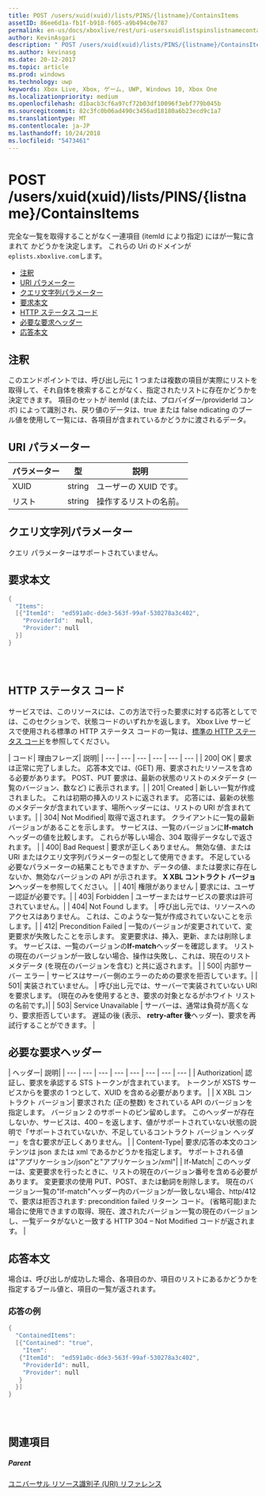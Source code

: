 ```yaml
---
title: POST /users/xuid(xuid)/lists/PINS/{listname}/ContainsItems
assetID: 86ee6d1a-fb1f-b918-f605-a9b494c0e787
permalink: en-us/docs/xboxlive/rest/uri-usersxuidlistspinslistnamecontainsitemspost.html
author: KevinAsgari
description: " POST /users/xuid(xuid)/lists/PINS/{listname}/ContainsItems"
ms.author: kevinasg
ms.date: 20-12-2017
ms.topic: article
ms.prod: windows
ms.technology: uwp
keywords: Xbox Live, Xbox, ゲーム, UWP, Windows 10, Xbox One
ms.localizationpriority: medium
ms.openlocfilehash: d1bacb3cf6a97cf72b03df10096f3ebf779b045b
ms.sourcegitcommit: 82c3fc0b06ad490c3456ad18180a6b23ecd9c1a7
ms.translationtype: MT
ms.contentlocale: ja-JP
ms.lasthandoff: 10/24/2018
ms.locfileid: "5473461"
---
```

# <a name="post-usersxuidxuidlistspinslistnamecontainsitems"></a>POST /users/xuid(xuid)/lists/PINS/{listname}/ContainsItems
完全な一覧を取得することがなく一連項目 (itemId により指定) にはが一覧に含まれて かどうかを決定します。 これらの Uri のドメインが`eplists.xboxlive.com`します。
 
  * [注釈](#ID4EV)
  * [URI パラメーター](#ID4EAB)
  * [クエリ文字列パラメーター](#ID4EJC)
  * [要求本文](#ID4EUC)
  * [HTTP ステータス コード](#ID4E6C)
  * [必要な要求ヘッダー](#ID4EVAAC)
  * [応答本文](#ID4ELCAC)
 
<a id="ID4EV"></a>

 
## <a name="remarks"></a>注釈 
 
このエンドポイントでは、呼び出し元に 1 つまたは複数の項目が実際にリストを取得して、それ自体を検索することがなく、指定されたリストに存在かどうかを決定できます。 項目のセットが itemId (または、プロバイダー/providerId コンボ) によって識別され、戻り値のデータは、true または false ndicating のブール値を使用して一覧には、各項目が含まれているかどうかに渡されるデータ。 
  
<a id="ID4EAB"></a>

 
## <a name="uri-parameters"></a>URI パラメーター 
 
| パラメーター| 型| 説明| 
| --- | --- | --- | 
| XUID| string| ユーザーの XUID です。| 
| リスト| string| 操作するリストの名前。| 
  
<a id="ID4EJC"></a>

 
## <a name="query-string-parameters"></a>クエリ文字列パラメーター 
 
クエリ パラメーターはサポートされていません。
  
<a id="ID4EUC"></a>

 
## <a name="request-body"></a>要求本文 
 

```cpp
{
  "Items":
  [{"ItemId":  "ed591a0c-dde3-563f-99af-530278a3c402",
    "ProviderId":  null,
    "Provider": null
  }]
}


    
```

  
<a id="ID4E6C"></a>

 
## <a name="http-status-codes"></a>HTTP ステータス コード 
 
サービスでは、このリソースには、この方法で行った要求に対する応答としてでは、このセクションで、状態コードのいずれかを返します。 Xbox Live サービスで使用される標準の HTTP ステータス コードの一覧は、[標準の HTTP ステータス コード](../../additional/httpstatuscodes.md)を参照してください。
 
| コード| 理由フレーズ| 説明| 
| --- | --- | --- | --- | --- | --- | 
| 200| OK | 要求は正常に完了しました。 応答本文では、(GET) 用、要求されたリソースを含める必要があります。 POST、PUT 要求は、最新の状態のリストのメタデータ (一覧のバージョン、数など) に表示されます。| 
| 201| Created | 新しい一覧が作成されました。 これは初期の挿入のリストに返されます。 応答には、最新の状態のメタデータが含まれています、場所ヘッダーには、リストの URI が含まれています。| 
| 304| Not Modified| 取得で返されます。 クライアントに一覧の最新バージョンがあることを示します。 サービスは、一覧のバージョンに<b>If-match</b>ヘッダーの値を比較します。 これらが等しい場合、304 取得データなしで返されます。 | 
| 400| Bad Request | 要求が正しくありません。 無効な値、または URI またはクエリ文字列パラメーターの型として使用できます。 不足している必要なパラメーターの結果こともできますか、データの値、または要求に存在しないか、無効なバージョンの API が示されます。 <b>X XBL コントラクト バージョン</b>ヘッダーを参照してください。 | 
| 401| 権限がありません | 要求には、ユーザー認証が必要です。| 
| 403| Forbidden | ユーザーまたはサービスの要求は許可されていません。| 
| 404| Not Found します。 | 呼び出し元では、リソースへのアクセスはありません。 これは、このような一覧が作成されていないことを示します。| 
| 412| Precondition Failed | 一覧のバージョンが変更されていて、変更要求が失敗したことを示します。 変更要求は、挿入、更新、または削除します。 サービスは、一覧のバージョンの<b>If-match</b>ヘッダーを確認します。 リストの現在のバージョンが一致しない場合、操作は失敗し、これは、現在のリスト メタデータ (を現在のバージョンを含む) と共に返されます。 | 
| 500| 内部サーバー エラー | サービスはサーバー側のエラーのための要求を拒否しています。| 
| 501| 実装されていません。 | 呼び出し元では、サーバーで実装されていない URI を要求します。 (現在のみを使用するとき、要求の対象となるがホワイト リストの名前です。)| 
| 503| Service Unavailable | サーバーは、通常は負荷が高くなり、要求拒否しています。 遅延の後 (表示、 <b>retry-after 後</b>ヘッダー)、要求を再試行することができます。 | 
  
<a id="ID4EVAAC"></a>

 
## <a name="required-request-headers"></a>必要な要求ヘッダー
 
| ヘッダー| 説明| 
| --- | --- | --- | --- | --- | --- | --- | --- | 
| Authorization| 認証し、要求を承認する STS トークンが含まれています。 トークンが XSTS サービスからを要求の 1 つとして、XUID を含める必要があります。 | 
| X XBL コントラクト バージョン| 要求された (正の整数) をされている API のバージョンを指定します。 バージョン 2 のサポートのピン留めします。 このヘッダーが存在しないか、サービスは、400 – を返します、値がサポートされていない状態の説明で「サポートされていないか、不足しているコントラクト バージョン ヘッダー」を含む要求が正しくありません。 | 
| Content-Type| 要求/応答の本文のコンテンツは json または xml であるかどうかを指定します。 サポートされる値は"アプリケーション/json"と"アプリケーション/xml"| 
| If-Match| このヘッダーは、変更要求を行ったときに、リストの現在のバージョン番号を含める必要があります。 変更要求の使用 PUT、POST、または動詞を削除します。 現在のバージョン一覧の"If-match"ヘッダー内のバージョンが一致しない場合、http/412 で、要求は拒否されます: precondition failed リターン コード。 (省略可能)また場合に使用できますの取得、現在、渡されたバージョン一覧の現在のバージョンし、一覧データがないと一致する HTTP 304 – Not Modified コードが返されます。 | 
  
<a id="ID4ELCAC"></a>

 
## <a name="response-body"></a>応答本文 
 
場合は、呼び出しが成功した場合、各項目のか、項目のリストにあるかどうかを指定するブール値と、項目の一覧が返されます。 
 
<a id="ID4EVCAC"></a>

 
### <a name="sample-response"></a>応答の例 
 

```cpp
{
  "ContainedItems":
  [{"Contained": "true",
    "Item":
   {"ItemId":  "ed591a0c-dde3-563f-99af-530278a3c402",
    "ProviderId": null,
    "Provider": null
   }
  }]
}


      
```

   
<a id="ID4EBDAC"></a>

 
## <a name="see-also"></a>関連項目
 
<a id="ID4EDDAC"></a>

 
##### <a name="parent"></a>Parent 

[ユニバーサル リソース識別子 (URI) リファレンス](../atoc-xboxlivews-reference-uris.md)

   